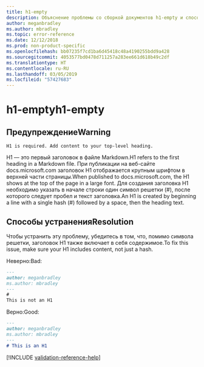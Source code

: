 ```yaml
---
title: h1-empty
description: Объяснение проблемы со сборкой документов h1-empty и способа ее устранения
author: meganbradley
ms.author: mbradley
ms.topic: error-reference
ms.date: 12/12/2018
ms.prod: non-product-specific
ms.openlocfilehash: bb07235f7cd1ba6d45418c48a4190255bdd9a428
ms.sourcegitcommit: 4053577bd0478d711257a283ee661d618b49c2df
ms.translationtype: HT
ms.contentlocale: ru-RU
ms.lasthandoff: 03/05/2019
ms.locfileid: "57427683"
---
```

# <a name="h1-empty"></a><span data-ttu-id="5b596-103">h1-empty</span><span class="sxs-lookup"><span data-stu-id="5b596-103">h1-empty</span></span>

## <a name="warning"></a><span data-ttu-id="5b596-104">Предупреждение</span><span class="sxs-lookup"><span data-stu-id="5b596-104">Warning</span></span>

`H1 is required. Add content to your top-level heading.`

<span data-ttu-id="5b596-105">H1 — это первый заголовок в файле Markdown.</span><span class="sxs-lookup"><span data-stu-id="5b596-105">H1 refers to the first heading in a Markdown file.</span></span> <span data-ttu-id="5b596-106">При публикации на веб-сайте docs.microsoft.com заголовок H1 отображается крупным шрифтом в верхней части страницы.</span><span class="sxs-lookup"><span data-stu-id="5b596-106">When published to docs.microsoft.com, the H1 shows at the top of the page in a large font.</span></span> <span data-ttu-id="5b596-107">Для создания заголовка H1 необходимо указать в начале строки один символ решетки (#), после которого следует пробел и текст заголовка.</span><span class="sxs-lookup"><span data-stu-id="5b596-107">An H1 is created by beginning a line with a single hash (#) followed by a space, then the heading text.</span></span>

## <a name="resolution"></a><span data-ttu-id="5b596-108">Способы устранения</span><span class="sxs-lookup"><span data-stu-id="5b596-108">Resolution</span></span>

<span data-ttu-id="5b596-109">Чтобы устранить эту проблему, убедитесь в том, что, помимо символа решетки, заголовок H1 также включает в себя содержимое.</span><span class="sxs-lookup"><span data-stu-id="5b596-109">To fix this issue, make sure your H1 includes content, not just a hash.</span></span>

<span data-ttu-id="5b596-110">Неверно:</span><span class="sxs-lookup"><span data-stu-id="5b596-110">Bad:</span></span>

```markdown
---
author: meganbradley
ms.author: mbradley
---
#
This is not an H1
```

<span data-ttu-id="5b596-111">Верно:</span><span class="sxs-lookup"><span data-stu-id="5b596-111">Good:</span></span>

```markdown
---
author: meganbradley
ms.author: mbradley
---
# This is an H1
```

<!--make sure to add this file to your includes folder and verify the path-->
[!INCLUDE [validation-reference-help](includes/validation-reference-help.md)]
